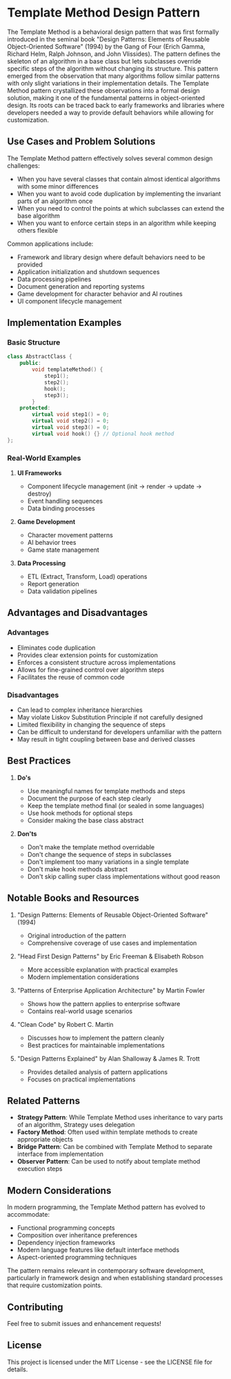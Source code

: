 # Template Method Design Pattern

The Template Method is a behavioral design pattern that was first formally introduced in the seminal book "Design Patterns: Elements of Reusable Object-Oriented Software" (1994) by the Gang of Four (Erich Gamma, Richard Helm, Ralph Johnson, and John Vlissides). The pattern defines the skeleton of an algorithm in a base class but lets subclasses override specific steps of the algorithm without changing its structure. This pattern emerged from the observation that many algorithms follow similar patterns with only slight variations in their implementation details. The Template Method pattern crystallized these observations into a formal design solution, making it one of the fundamental patterns in object-oriented design. Its roots can be traced back to early frameworks and libraries where developers needed a way to provide default behaviors while allowing for customization.

## Use Cases and Problem Solutions

The Template Method pattern effectively solves several common design challenges:
- When you have several classes that contain almost identical algorithms with some minor differences
- When you want to avoid code duplication by implementing the invariant parts of an algorithm once
- When you need to control the points at which subclasses can extend the base algorithm
- When you want to enforce certain steps in an algorithm while keeping others flexible

Common applications include:
- Framework and library design where default behaviors need to be provided
- Application initialization and shutdown sequences
- Data processing pipelines
- Document generation and reporting systems
- Game development for character behavior and AI routines
- UI component lifecycle management

## Implementation Examples

### Basic Structure
```cpp
class AbstractClass {
    public:
        void templateMethod() {
            step1();
            step2();
            hook();
            step3();
        }
    protected:
        virtual void step1() = 0;
        virtual void step2() = 0;
        virtual void step3() = 0;
        virtual void hook() {} // Optional hook method
};
```

### Real-World Examples

1. **UI Frameworks**
    - Component lifecycle management (init → render → update → destroy)
    - Event handling sequences
    - Data binding processes

2. **Game Development**
    - Character movement patterns
    - AI behavior trees
    - Game state management

3. **Data Processing**
    - ETL (Extract, Transform, Load) operations
    - Report generation
    - Data validation pipelines

## Advantages and Disadvantages

### Advantages
- Eliminates code duplication
- Provides clear extension points for customization
- Enforces a consistent structure across implementations
- Allows for fine-grained control over algorithm steps
- Facilitates the reuse of common code

### Disadvantages
- Can lead to complex inheritance hierarchies
- May violate Liskov Substitution Principle if not carefully designed
- Limited flexibility in changing the sequence of steps
- Can be difficult to understand for developers unfamiliar with the pattern
- May result in tight coupling between base and derived classes

## Best Practices

1. **Do's**
    - Use meaningful names for template methods and steps
    - Document the purpose of each step clearly
    - Keep the template method final (or sealed in some languages)
    - Use hook methods for optional steps
    - Consider making the base class abstract

2. **Don'ts**
    - Don't make the template method overridable
    - Don't change the sequence of steps in subclasses
    - Don't implement too many variations in a single template
    - Don't make hook methods abstract
    - Don't skip calling super class implementations without good reason

## Notable Books and Resources

1. "Design Patterns: Elements of Reusable Object-Oriented Software" (1994)
    - Original introduction of the pattern
    - Comprehensive coverage of use cases and implementation

2. "Head First Design Patterns" by Eric Freeman & Elisabeth Robson
    - More accessible explanation with practical examples
    - Modern implementation considerations

3. "Patterns of Enterprise Application Architecture" by Martin Fowler
    - Shows how the pattern applies to enterprise software
    - Contains real-world usage scenarios

4. "Clean Code" by Robert C. Martin
    - Discusses how to implement the pattern cleanly
    - Best practices for maintainable implementations

5. "Design Patterns Explained" by Alan Shalloway & James R. Trott
    - Provides detailed analysis of pattern applications
    - Focuses on practical implementations

## Related Patterns

- **Strategy Pattern**: While Template Method uses inheritance to vary parts of an algorithm, Strategy uses delegation
- **Factory Method**: Often used within template methods to create appropriate objects
- **Bridge Pattern**: Can be combined with Template Method to separate interface from implementation
- **Observer Pattern**: Can be used to notify about template method execution steps

## Modern Considerations

In modern programming, the Template Method pattern has evolved to accommodate:
- Functional programming concepts
- Composition over inheritance preferences
- Dependency injection frameworks
- Modern language features like default interface methods
- Aspect-oriented programming techniques

The pattern remains relevant in contemporary software development, particularly in framework design and when establishing
standard processes that require customization points.

## Contributing

Feel free to submit issues and enhancement requests!

## License

This project is licensed under the MIT License - see the LICENSE file for details.
